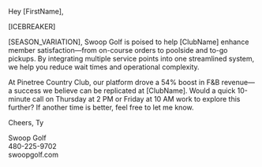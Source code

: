 Hey [FirstName],

[ICEBREAKER]

[SEASON_VARIATION], Swoop Golf is poised to help [ClubName] enhance member satisfaction—from on-course orders to poolside and to-go pickups. By integrating multiple service points into one streamlined system, we help you reduce wait times and operational complexity.

At Pinetree Country Club, our platform drove a 54% boost in F&B revenue—a success we believe can be replicated at [ClubName]. Would a quick 10-minute call on Thursday at 2 PM or Friday at 10 AM work to explore this further? If another time is better, feel free to let me know.

Cheers,
Ty

Swoop Golf  
480-225-9702  
swoopgolf.com
